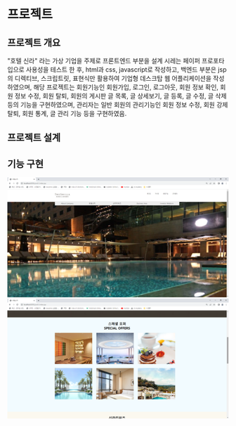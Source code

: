 # 프로젝트
## 프로젝트 개요
"호텔 신라" 라는 가상 기업을 주제로 프론트엔드 부분을 설계 시레는 페이퍼 프로포타입으로 사용성을 테스트 한 후, html과 css, javascript로 작성하고,
백엔드 부분은 jsp의 디렉티브, 스크립트릿, 표현식만 활용하여 기업형 데스크탑 웹 어플리케이션을 작성하였으며, 해당 프로젝트는 회원기능인 회원가입, 로그인, 로그아웃, 회원 정보 확인, 회원 정보 수정, 회원 탈퇴, 회원의 게시판 글 목록, 글 상세보기, 글 등록, 글 수정, 글 삭제 등의 기능을 구현하였으며, 관리자는 일반 회원의 관리기능인 회원 정보 수정, 회원 강제 탈퇴, 회원 통계, 글 관리 기능 등을 구현하였음.

## 프로젝트 설계


## 기능 구현
![메인페이지](./img/pro01_1.png "메인페이지 첫 번째")
![로그인페이지](./img/pro01_2.png "로그인 페이지")